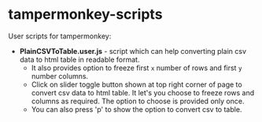 # tampermonkey-scripts
User scripts for tampermonkey:

- **PlainCSVToTable.user.js** - script which can help converting plain csv data to html table in readable format. 
    - It also provides option to freeze first `x` number of rows and first `y` number columns. 
    - Click on slider toggle button shown at top right corner of page to convert csv data to html table. It let's you choose to freeze rows and columns as required. The option to choose is provided only once.
    - You can also press 'p' to show the option to convert csv to table.
